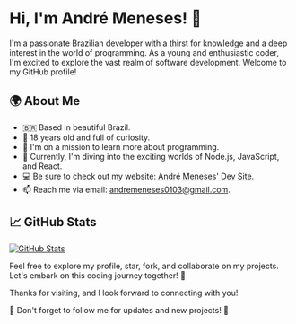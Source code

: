 <!-- Your Name and Introduction -->
# Hi, I'm André Meneses! 👋

I'm a passionate Brazilian developer with a thirst for knowledge and a deep interest in the world of programming. As a young and enthusiastic coder, I'm excited to explore the vast realm of software development. Welcome to my GitHub profile!

## 🌍 About Me

- 🇧🇷 Based in beautiful Brazil.
- 🎂 18 years old and full of curiosity.
- 👀 I'm on a mission to learn more about programming.
- 🌱 Currently, I'm diving into the exciting worlds of Node.js, JavaScript, and React.
- 💻 Be sure to check out my website: [André Meneses' Dev Site](https://andremenesesdev.vercel.app).
- 📫 Reach me via email: [andremeneses0103@gmail.com](mailto:andremeneses0103@gmail.com).


## 📈 GitHub Stats

[![GitHub Stats](https://github-readme-stats.vercel.app/api?username=andremeneses&show_icons=true&theme=dark)](https://github.com/andremeneses)


Feel free to explore my profile, star, fork, and collaborate on my projects. Let's embark on this coding journey together! 🚀

Thanks for visiting, and I look forward to connecting with you!

🌟 Don't forget to follow me for updates and new projects! 🌟
